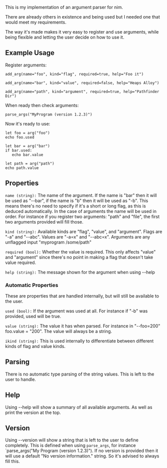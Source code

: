 This is my implementation of an argument parser for nim.

There are already others in existence and being used but I needed one that would meet my requirements.

The way it's made makes it very easy to register and use arguments, while being flexible and letting
the user decide on how to use it.

## Example Usage

Register arguments:
```
add_arg(name="foo", kind="flag", required=true, help="Foo it")

add_arg(name="bar", kind="value", required=false, help="Heaps Alloy")

add_arg(name="path", kind="argument", required=true, help="Pathfinder Dir")
```

When ready then check arguments:
```
parse_args("MyProgram (version 1.2.3)")
```

Now it's ready to use:
```
let foo = arg("foo")
echo foo.used

let bar = arg("bar")
if bar.used:
   echo bar.value

let path = arg("path")
echo path.value
```

## Properties

`name (string):` The name of the argument. If the name is "bar" then it will be used as "--bar", if the name is "b" then it will be used as "-b". This means there's no need to specify if it's a short or long flag, as this is deduced automatically. In the case of arguments the name will be used in order. For instance if you register two arguments: "path" and "file", the first two arguments provided will fill those.

`kind (string):` Available kinds are "flag", "value", and "argument". Flags are "-a" and "--abc". Values are "-a=x" and "--abc=x". Arguments are any unflagged input "myprogram /some/path"

`required (bool):` Whether the value is required. This only affects "value" and "argument" since there's no point in making a flag that doesn't take value required.

`help (string):` The message shown for the argument when using --help

### Automatic Properties

These are properties that are handled internally, but will still be available to the user.

`used (bool):` If the argument was used at all. For instance if "-b" was provided, used will be true.

`value (string):` The value it has when parsed. For instance in "--foo=200" foo.value = "200". The value will always be a string.

`ikind (string):` This is used internally to differentiate between different kinds of flag and value kinds.

## Parsing

There is no automatic type parsing of the string values. This is left to the user to handle.

## Help

Using --help will show a summary of all available arguments. As well as print the version at the top.

## Version

Using --version will show a string that is left to the user to define completely. This is defined when
using `parse_args`, for instance `parse_args("My Program (version 1.2.3)"). If no version is provided
then it will use a default "No version information." string. So it's advised to always fill this.